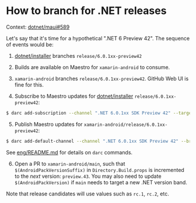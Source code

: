 # How to branch for .NET releases

Context: [dotnet/maui#589][0]

Let's say that it's time for a hypothetical ".NET 6 Preview 42". The
sequence of events would be:

1. [dotnet/installer][1] branches `release/6.0.1xx-preview42`

2. Builds are available on Maestro for `xamarin-android` to consume.

3. `xamarin-android` branches `release/6.0.1xx-preview42`. GitHub Web
   UI is fine for this.

4. Subscribe to Maestro updates for [dotnet/installer][1] `release/6.0.1xx-preview42`:

```bash
$ darc add-subscription --channel ".NET 6.0.1xx SDK Preview 42" --target-branch "release/6.0.1xx-preview42" --source-repo https://github.com/dotnet/installer --target-repo https://github.com/xamarin/xamarin-android
```

5. Publish Maestro updates for `xamarin-android/release/6.0.1xx-preview42`:

```bash
$ darc add-default-channel --channel ".NET 6.0.1xx SDK Preview 42" --branch "release/6.0.1xx-preview42" --repo https://github.com/xamarin/xamarin-android
```

See [eng/README.md][2] for details on `darc` commands.

6. Open a PR to `xamarin-android/main`, such that
   `$(AndroidPackVersionSuffix)` in `Directory.Build.props` is
   incremented to the *next* version: `preview.43`. You may also need
   to update `$(AndroidPackVersion)` if `main` needs to target a new
   .NET version band.

Note that release candidates will use values such as `rc.1`, `rc.2`, etc.

[0]: https://github.com/dotnet/maui/issues/598
[1]: https://github.com/dotnet/installer
[2]: ../../eng/README.md

